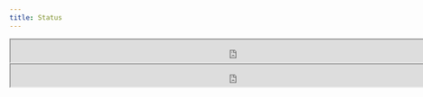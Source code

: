 ```yaml
---
title: Status
---
```


<iframe class="ci-result" src="https://util.hybrid-cloud-patterns.io/dashboard.php?platform=aws" width="800" height="40"> </iframe><br/>

<iframe class="ci-result" src="https://util.hybrid-cloud-patterns.io/dashboard.php?pattern=manuela" width="800" height="40"> </iframe><br/>

  <script type="text/javascript" src="/js/dashboard.js"></script>
  <div class='results'>
    <p id="results1"> </p>
    <script>
      obtainBadges('https://util.hybrid-cloud-patterns.io/bucket.xml', 'results1', 'platform');
    </script>
  </div>

  <div class='results'>
    <p id="results2"> </p>
    <script>
      obtainBadges('https://util.hybrid-cloud-patterns.io/bucket.xml', 'results2', 'pattern', 'mcgitops');
    </script>
  </div>
